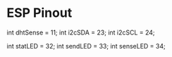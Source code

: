 # ESP Pinout

int dhtSense = 11;
int i2cSDA = 23;
int i2cSCL = 24;

int statLED = 32;
int sendLED = 33;
int senseLED = 34;
